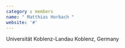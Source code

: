 ```yaml
---
category : members
name: " Matthias Horbach " 
website: '#'
---
```

Universität Koblenz-Landau
Koblenz, Germany

